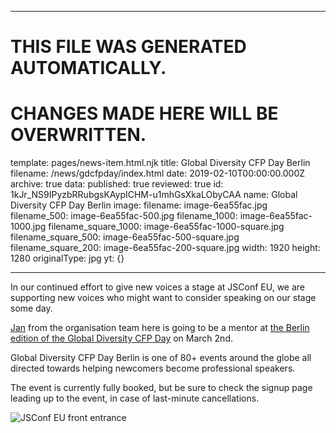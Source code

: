 ----

# THIS FILE WAS GENERATED AUTOMATICALLY.
# CHANGES MADE HERE WILL BE OVERWRITTEN.

template: pages/news-item.html.njk
title: Global Diversity CFP Day Berlin
filename: /news/gdcfpday/index.html
date: 2019-02-10T00:00:00.000Z
archive: true
data:
  published: true
  reviewed: true
  id: 1kJr_NS9IPyzbRRubgsKAypICHM-u1mhGsXkaLObyCAA
  name: Global Diversity CFP Day Berlin
  image:
    filename: image-6ea55fac.jpg
    filename_500: image-6ea55fac-500.jpg
    filename_1000: image-6ea55fac-1000.jpg
    filename_square_1000: image-6ea55fac-1000-square.jpg
    filename_square_500: image-6ea55fac-500-square.jpg
    filename_square_200: image-6ea55fac-200-square.jpg
    width: 1920
    height: 1280
    originalType: jpg
yt: {}

----


In our continued effort to give new voices a stage at JSConf EU, we are
supporting new voices who might want to consider speaking on our stage some
day.

[Jan](https://twitter.com/janl) from the organisation team here is going to be
a mentor at [the Berlin edition of the Global Diversity CFP
Day](https://www.globaldiversitycfpday.com/events/95) on March 2nd.

Global Diversity CFP Day Berlin is one of 80+ events around the globe all
directed towards helping newcomers become professional speakers.

The event is currently fully booked, but be sure to check the signup page
leading up to the event, in case of last-minute cancellations.

![JSConf EU front entrance](contents:images/cms/image-6ea55fac-1000.jpg)



